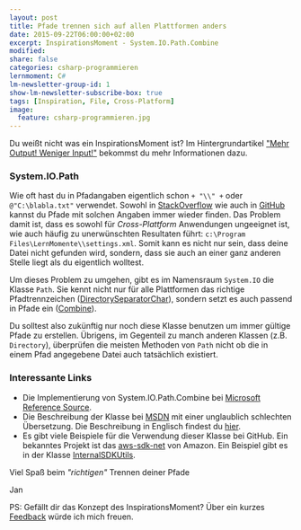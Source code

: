 ```yaml
---
layout: post
title: Pfade trennen sich auf allen Plattformen anders
date: 2015-09-22T06:00:00+02:00
excerpt: InspirationsMoment - System.IO.Path.Combine
modified:
share: false
categories: csharp-programmieren
lernmoment: C#
lm-newsletter-group-id: 1
show-lm-newsletter-subscribe-box: true
tags: [Inspiration, File, Cross-Platform]
image:
  feature: csharp-programmieren.jpg
---
```


Du weißt nicht was ein InspirationsMoment ist? Im Hintergrundartikel ["Mehr Output! Weniger Input!"](/hintergrund/mehr-output-weniger-input/) bekommst du mehr Informationen dazu.

### System.IO.Path

Wie oft hast du in Pfadangaben eigentlich schon `+ "\\" +` oder `@"C:\blabla.txt"` verwendet. Sowohl in [StackOverflow](http://stackoverflow.com) wie auch in [GitHub](https://github.com) kannst du Pfade mit solchen Angaben immer wieder finden. Das Problem damit ist, dass es sowohl für *Cross-Plattform* Anwendungen ungeeignet ist, wie auch häufig zu unerwünschten Resultaten führt: `c:\Program Files\LernMomente\\settings.xml`. Somit kann es nicht nur sein, dass deine Datei nicht gefunden wird, sondern, dass sie auch an einer ganz anderen Stelle liegt als du eigentlich wolltest.

Um dieses Problem zu umgehen, gibt es im Namensraum `System.IO` die Klasse `Path`. Sie kennt nicht nur für alle Plattformen das richtige Pfadtrennzeichen ([DirectorySeparatorChar](https://msdn.microsoft.com/de-de/library/system.io.path.directoryseparatorchar(v=vs.110).aspx)), sondern setzt es auch passend in Pfade ein ([Combine](https://msdn.microsoft.com/de-de/library/fyy7a5kt(v=vs.110).aspx)).

Du solltest also zukünftig nur noch diese Klasse benutzen um immer gültige Pfade zu erstellen. Übrigens, im Gegenteil zu manch anderen Klassen (z.B. `Directory`), überprüfen die meisten Methoden von `Path` nicht ob die in einem Pfad angegebene Datei auch tatsächlich existiert.

### Interessante Links 

-	Die Implementierung von System.IO.Path.Combine bei [Microsoft Reference Source](http://referencesource.microsoft.com/#mscorlib/system/io/path.cs,65c63f5b94b2ac9b).
-	Die Beschreibung der Klasse bei [MSDN](https://msdn.microsoft.com/de-de/library/system.io.path(v=vs.110).aspx) mit einer unglaublich schlechten Übersetzung. Die Beschreibung in Englisch findest du [hier](https://msdn.microsoft.com/en-us/library/system.io.path(v=vs.110).aspx).
-	Es gibt viele Beispiele für die Verwendung dieser Klasse bei GitHub. Ein bekanntes Projekt ist das [aws-sdk-net](https://github.com/aws/aws-sdk-net) von Amazon. Ein Beispiel gibt es in der Klasse [InternalSDKUtils](https://github.com/aws/aws-sdk-net/blob/master/sdk/src/Core/Amazon.Util/Internal/_bcl/InternalSDKUtils.bcl.cs).

Viel Spaß beim *"richtigen"* Trennen deiner Pfade

Jan


PS: Gefällt dir das Konzept des InspirationsMoment? Über ein kurzes [Feedback](mailto:jan@lernmoment.de) würde ich mich freuen.
